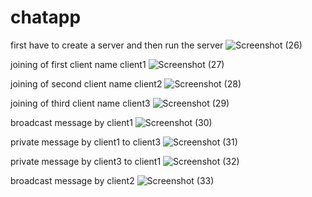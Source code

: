 # chatapp
first have to create a server and then run the server
![Screenshot (26)](https://user-images.githubusercontent.com/46593800/68313197-34631280-00da-11ea-9465-d46ac7961c9f.png)

joining of first client name client1
![Screenshot (27)](https://user-images.githubusercontent.com/46593800/68313198-34fba900-00da-11ea-91ac-fc8352f84a74.png)

joining of second client name client2
![Screenshot (28)](https://user-images.githubusercontent.com/46593800/68313199-34fba900-00da-11ea-89b0-5dce838fcd70.png)

joining of third client name client3
![Screenshot (29)](https://user-images.githubusercontent.com/46593800/68313201-34fba900-00da-11ea-8ae7-5457b1fb7b44.png)

broadcast message by client1
![Screenshot (30)](https://user-images.githubusercontent.com/46593800/68313203-34fba900-00da-11ea-89f6-fd9f7f05c750.png)

private message by client1 to client3
![Screenshot (31)](https://user-images.githubusercontent.com/46593800/68313204-35943f80-00da-11ea-9c1c-95378087cbeb.png)

private message by client3 to client1
![Screenshot (32)](https://user-images.githubusercontent.com/46593800/68313205-35943f80-00da-11ea-88fc-92ace3dcb1b6.png)

broadcast message by client2
![Screenshot (33)](https://user-images.githubusercontent.com/46593800/68313206-35943f80-00da-11ea-86e7-785baf41371a.png)
